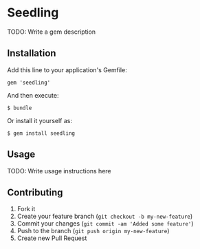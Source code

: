 # Seedling

TODO: Write a gem description

## Installation

Add this line to your application's Gemfile:

    gem 'seedling'

And then execute:

    $ bundle

Or install it yourself as:

    $ gem install seedling

## Usage

TODO: Write usage instructions here

## Contributing

1. Fork it
2. Create your feature branch (`git checkout -b my-new-feature`)
3. Commit your changes (`git commit -am 'Added some feature'`)
4. Push to the branch (`git push origin my-new-feature`)
5. Create new Pull Request
